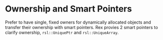 # Ownership and Smart Pointers

Prefer to have single, fixed owners for dynamically allocated objects and transfer their ownership with smart pointers.
Rex provies 2 smart pointers to clarify ownership, ```rsl::UniquePtr``` and ```rsl::UniqueArray```.

